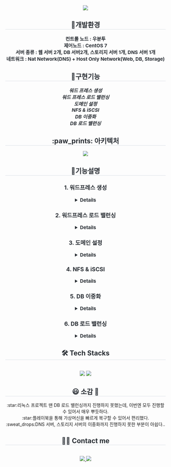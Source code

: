 <div align= "center">
    <img src="https://capsule-render.vercel.app/api?type=soft&color=gradient&height=180&text=Hello%20World!&animation=fadeIn&fontColor=ffffff&fontSize=70" />
    </div>
    <div align= "center"> 
    <h2 style="border-bottom: 1px solid #d8dee4; color: #282d33;"> 🐶개발환경 </h2>  
    <div style="font-weight: 700; font-size: 15px; text-align: center; color: #282d33;"> </li>컨트롤 노드 : <b>우분투</b><br></li>제어노드 : <b>CentOS 7</b><br></li>서버 종류 : <b>웹 서버 2개, DB 서버2개, 스토리지 서버 1개, DNS 서버 1개</b><br></li>네트워크 : <b>Nat Network(DNS) + Host Only Network(Web, DB, Storage)</b><br></li></div> 
    </div>
    <div align= "center"> 
    <h2 style="border-bottom: 1px solid #d8dee4; color: #282d33;"> 🧸구현기능 </h2>  
    <div style="font-weight: 700; font-size: 15px; text-align: center; color: #282d33;">
    <i>워드 프레스 생성</i><br>
    <i>워드 프레스 로드 밸런싱</i><br>
    <i>도메인 설정</i><br>
    <i>NFS & iSCSI</i><br>
    <i>DB 이중화</i><br>
    <i>DB 로드 밸런싱</i> <br>
   </div> 
    <h2 style="border-bottom: 1px solid #d8dee4; color: #282d33;">  :paw_prints: 아키텍처 </h2>  
    <div style="font-weight: 700; font-size: 15px; text-align: center; color: #282d33;">
        <img src="https://github.com/DevelopIsHobby/CCCR_Ansible/assets/107912101/e9d8937c-14ef-44a1-ade8-f05227ce1157">
    </div> 
    <div align= "center"> 
    <h2 style="border-bottom: 1px solid #d8dee4; color: #282d33;"> 🌹기능설명 </h2>  
    <div style="font-weight: 700; font-size: 15px; text-align: center; color: #282d33;">
  <h3>1. 워드프레스 생성</h3>
  <details>
  <h5>첫 번째 워드 프레스</h5>    
  <img src="https://github.com/DevelopIsHobby/CCCR_Ansible/assets/107912101/e70f1b95-341e-4cfb-b1c6-e5b3a3b490c3"width="800" height="400" >
  <h5>두 번째 워드 프레스</h5>
  <img src="https://github.com/DevelopIsHobby/CCCR_Ansible/assets/107912101/111dd14e-160b-4303-96d3-bd0a87aec8ac"width="800" height="400" >
    </details>

   <h3>2. 워드프레스 로드 밸런싱</h3>
      <details>
        <h5>HAProxy 설정</h5>
        <img src="https://github.com/DevelopIsHobby/CCCR_Ansible/assets/107912101/4fc7a34a-8f45-404d-a6c0-5635ca1a4c52" width="350" height="130">
        <h5>HAProxy 서버 IP로 접속</h5>
        <img src="https://github.com/DevelopIsHobby/CCCR_Ansible/assets/107912101/47034694-d5d8-4762-a583-264545b0e459" width="800" height="400"></details>

  <h3>3. 도메인 설정</h3>
    <details>
        <h5>도메인(webserver.com) 설정</h5>
        <img src="https://github.com/DevelopIsHobby/CCCR_Ansible/assets/107912101/84bc0a5d-e0ae-45c3-ad7a-e1869c3c3a50" width="450" height="200">
        <h5>도메인(webserver.com)으로 검색</h5>
        <img src="https://github.com/DevelopIsHobby/CCCR_Ansible/assets/107912101/4b0e99f1-c545-4fd6-976e-688aad5e5c3b" width="800" height="200"></details>

   <h3>4. NFS & iSCSI</h3>
      <details>
        <h5>워드프레스 서버 : NFS 공유폴더안에 있는 /wordpress</h5>
        <img src="https://github.com/DevelopIsHobby/CCCR_Ansible/assets/107912101/d1b9ed50-ed30-4f01-bb78-051c80d52b3b" width="550" height="130">
        <h5>DB 서버 : iSCSI로 제공받은 /dev/sdb에 /db 마운트</h5>
        <img src="https://github.com/DevelopIsHobby/CCCR_Ansible/assets/107912101/0d6d75ce-2541-408e-bec5-76b02581f0ed" width="350" height="90"><br>
          <img src="https://github.com/DevelopIsHobby/CCCR_Ansible/assets/107912101/93148976-daca-4f5e-ae3d-b14c111ded30" width="600" height="200">
        <h5>DB 서버 : /db로 MariaDB 기본 디렉토리 위치 변경</h5>
        <img src="https://github.com/DevelopIsHobby/CCCR_Ansible/assets/107912101/0a60dd99-7a3e-4860-a0a9-541ddd95b97f" width="350" height="200">
      </details>
   <h3>5. DB 이중화</h3>
      <details>
        <h5>DB 서버 : 데이터베이스 추가 전</h5>
        <img src="https://github.com/DevelopIsHobby/CCCR_Ansible/assets/107912101/a04de574-b438-4989-89a9-7defa0e9024b" width="300" height="200">
        <img src="https://github.com/DevelopIsHobby/CCCR_Ansible/assets/107912101/86d16047-9608-4968-91b0-bd9bf4747634" width="300" height="200">
          <h5>DB 서버 : Slave_test2 데이터베이스 추가 후</h5>
          <img src="https://github.com/DevelopIsHobby/CCCR_Ansible/assets/107912101/975a2d1f-123a-4de9-8c20-395a738a9e4b" width="300" height="320">
          <img src="https://github.com/DevelopIsHobby/CCCR_Ansible/assets/107912101/484aa630-e104-426f-ae82-603ce29097f5" width="300" height="320">
      </details>

<h3>6. DB 로드 밸런싱</h3> 
   <details>
       <h5>HAProxy 설정</h5>
       <img src="https://github.com/DevelopIsHobby/CCCR_Ansible/assets/107912101/75f0e744-7a67-4385-b570-38536d7f8d04" width="380" height="180">
       <h5>HAProxy 서버 IP로 핑을 날렸을 때의 응답</h5>
       <img src="https://github.com/DevelopIsHobby/CCCR_Ansible/assets/107912101/397b2271-329f-43b7-8db6-1b0dc165fea4"  width="800" height="300">
    </details>
   </div>
   </div> 
    </div>
    <div align= "center">
    <h2 style="border-bottom: 1px solid #d8dee4; color: #282d33;"> 🛠️ Tech Stacks </h2> <br> 
    <div style="margin: 0 auto; text-align: center;" align= "center">
          <img src="https://img.shields.io/badge/Linux-FCC624?style=plastic&logo=Linux&logoColor=black">
          <img src="https://img.shields.io/badge/Ansible-EE0000?style=plastic&logo=Ansible&logoColor=white">
          </div>
    </div>
<div align="center">
  <h2 style="border-bottom: 1px solid #d8dee4; color: #282d33;">😃 소감 🥲</h2>
    :star:리눅스 프로젝트 땐 DB 로드 밸런싱까지 진행하지 못했는데, 이번엔 모두 진행할 수 있어서 매우 뿌듯하다.<br>
    :star:플레이북을 통해 가상머신을 빠르게 복구할 수 있어서 편리했다.<br>
    :sweat_drops:DNS 서버, 스토리지 서버의 이중화까지 진행하지 못한 부분이 아쉽다..<br>
</div>


<div align= "center">
    <h2 style="border-bottom: 1px solid #d8dee4; color: #282d33;"> 🧑‍💻 Contact me </h2> <br> 
    <div align= "center"> 
        <a href="https://github.com/DevelopIsHobby"> 
            <img src="https://img.shields.io/badge/GitHub-ffffff?style=plastic&logo=GitHub&logoColor=black&link=https://github.com/DevelopIsHobby"> 
        </a>
        <a href=https://www.notion.so/05ab0f771bb5433faebb8061defc48c4?pvs=4> <img src="https://img.shields.io/badge/Notion-000000?style=plastic&logo=Notion&logoColor=white&link=https://www.notion.so/05ab0f771bb5433faebb8061defc48c4?pvs=4"> </a>
          </div>  <br> 
    <div align= "center">  </div> 
</div>


   
